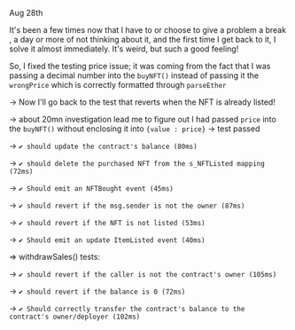 Aug 28th

It's been a few times now that I have to or choose to give a problem a break , a day or more of not thinking about it, and the first time I get back to it, I solve it almost immediately. It's weird, but such a good feeling!

So, I fixed the testing price issue; it was coming from the fact that I was passing a decimal number into the `buyNFT()` instead of passing it the `wrongPrice` which is correctly formatted through `parseEther`

-> Now I'll go back to the test that reverts when the NFT is already listed!

-> about 20mn investigation lead me to figure out I had passed `price` into the `buyNFT()` without enclosing it into `{value : price}`
-> test passed

-> `✔ should update the contract's balance (80ms)`

-> `✔ should delete the purchased NFT from the s_NFTListed mapping (72ms)`

-> `✔ Should emit an NFTBought event (45ms)`

-> `✔ should revert if the msg.sender is not the owner (87ms)`

-> `✔ should revert if the NFT is not listed (53ms)`

-> `✔ Should emit an update ItemListed event (40ms)`

=> withdrawSales() tests:

-> `✔ should revert if the caller is not the contract's owner (105ms)`

-> `✔ should revert if the balance is 0 (72ms)`

-> `✔ Should correctly transfer the contract's balance to the contract's owner/deployer (102ms)`
